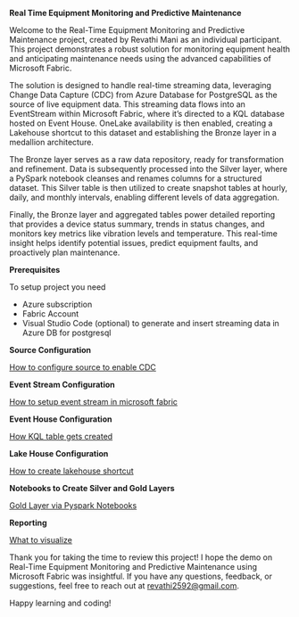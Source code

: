**Real Time Equipment Monitoring and Predictive Maintenance**

Welcome to the Real-Time Equipment Monitoring and Predictive Maintenance project, created by Revathi Mani as an individual participant. This project demonstrates a robust solution for monitoring equipment health and anticipating maintenance needs using the advanced capabilities of Microsoft Fabric.

The solution is designed to handle real-time streaming data, leveraging Change Data Capture (CDC) from Azure Database for PostgreSQL as the source of live equipment data. This streaming data flows into an EventStream within Microsoft Fabric, where it’s directed to a KQL database hosted on Event House. OneLake availability is then enabled, creating a Lakehouse shortcut to this dataset and establishing the Bronze layer in a medallion architecture.

The Bronze layer serves as a raw data repository, ready for transformation and refinement. Data is subsequently processed into the Silver layer, where a PySpark notebook cleanses and renames columns for a structured dataset. This Silver table is then utilized to create snapshot tables at hourly, daily, and monthly intervals, enabling different levels of data aggregation.

Finally, the Bronze layer and aggregated tables power detailed reporting that provides a device status summary, trends in status changes, and monitors key metrics like vibration levels and temperature. This real-time insight helps identify potential issues, predict equipment faults, and proactively plan maintenance.

**Prerequisites**

To setup project you need
- Azure subscription
- Fabric Account
- Visual Studio Code (optional) to generate and insert streaming data in Azure DB for postgresql

**Source Configuration**

[How to configure source to enable CDC](Source%20Configuration.md)


**Event Stream Configuration**

[How to setup event stream in microsoft fabric](Event%20Stream%20Configuration.md)

**Event House Configuration**

[How KQL table gets created](Event%20House%20Configuration.md)

**Lake House Configuration**

[How to create lakehouse shortcut](Lake%20House%20Configuration.md)

**Notebooks to Create Silver and Gold Layers**

[Gold Layer via Pyspark Notebooks](Notebooks%20to%20Create%20Silver%20and%20Gold%20Layers.md)

**Reporting**

[What to visualize](Reporting.md)

Thank you for taking the time to review this project! I hope the demo on Real-Time Equipment Monitoring and Predictive Maintenance using Microsoft Fabric was insightful. If you have any questions, feedback, or suggestions, feel free to reach out at revathi2592@gmail.com.

Happy learning and coding! 

